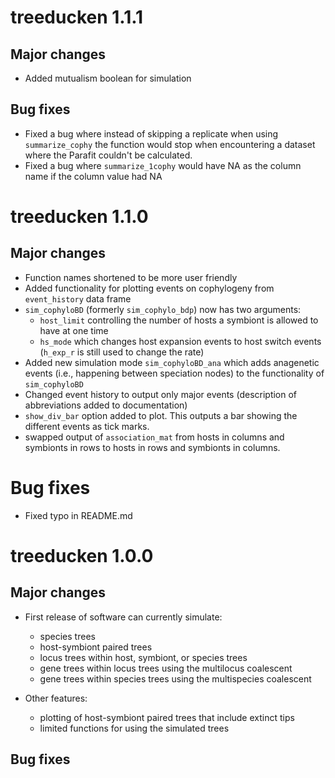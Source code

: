 # treeducken 1.1.1

## Major changes

* Added mutualism boolean for simulation


## Bug fixes

* Fixed a bug where instead of skipping a replicate when using `summarize_cophy` the function would stop when encountering a dataset where the Parafit couldn't be calculated.
* Fixed a bug where `summarize_1cophy` would have NA as the column name if the column value had NA


# treeducken 1.1.0

## Major changes

* Function names shortened to be more user friendly
* Added functionality for plotting events on cophylogeny from `event_history` data frame
* `sim_cophyloBD` (formerly `sim_cophylo_bdp`) now has two arguments:
    * `host_limit` controlling the number of hosts a symbiont is allowed to have at one time
    * `hs_mode` which changes host expansion events to host switch events (`h_exp_r` is still used to change the rate)
* Added new simulation mode `sim_cophyloBD_ana` which adds anagenetic events (i.e., happening between speciation nodes)  to the functionality of `sim_cophyloBD`
* Changed event history to output only major events (description of abbreviations added to documentation)
* `show_div_bar` option added to plot. This outputs a bar showing the different events as tick marks.
* swapped output of `association_mat` from hosts in columns and symbionts in rows to hosts in rows and symbionts in columns.

# Bug fixes

* Fixed typo in README.md


# treeducken 1.0.0

## Major changes

* First release of software can currently simulate:
    * species trees
    * host-symbiont paired trees
    * locus trees within host, symbiont, or species trees
    * gene trees within locus trees using the multilocus coalescent
    * gene trees within species trees using the multispecies coalescent

* Other features:
    * plotting of host-symbiont paired trees that include extinct tips
    * limited functions for using the simulated trees

## Bug fixes
